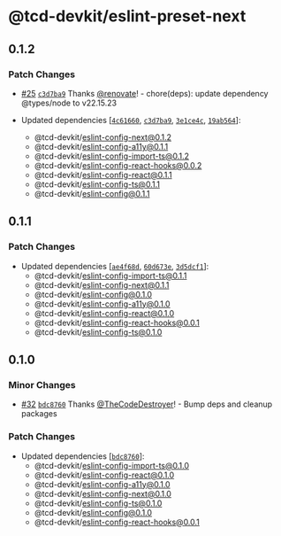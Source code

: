 # @tcd-devkit/eslint-preset-next

## 0.1.2

### Patch Changes

- [#25](https://github.com/TheCodeDestroyer/devkit/pull/25) [`c3d7ba9`](https://github.com/TheCodeDestroyer/devkit/commit/c3d7ba9c3097a1780167dbb84e5217dbe4b2bae3) Thanks [@renovate](https://github.com/apps/renovate)! - chore(deps): update dependency @types/node to v22.15.23

- Updated dependencies [[`4c61660`](https://github.com/TheCodeDestroyer/devkit/commit/4c6166082577da36666489e6dc6dc9be08a63f41), [`c3d7ba9`](https://github.com/TheCodeDestroyer/devkit/commit/c3d7ba9c3097a1780167dbb84e5217dbe4b2bae3), [`3e1ce4c`](https://github.com/TheCodeDestroyer/devkit/commit/3e1ce4c69996476ed6d65d33acbc6bbbcdb134f2), [`19ab564`](https://github.com/TheCodeDestroyer/devkit/commit/19ab5649e4e57134698a737233c9a1e5ac23cd66)]:
  - @tcd-devkit/eslint-config-next@0.1.2
  - @tcd-devkit/eslint-config-a11y@0.1.1
  - @tcd-devkit/eslint-config-import-ts@0.1.2
  - @tcd-devkit/eslint-config-react-hooks@0.0.2
  - @tcd-devkit/eslint-config-react@0.1.1
  - @tcd-devkit/eslint-config-ts@0.1.1
  - @tcd-devkit/eslint-config@0.1.1

## 0.1.1

### Patch Changes

- Updated dependencies [[`ae4f68d`](https://github.com/TheCodeDestroyer/devkit/commit/ae4f68d974c05788f13a7a4a418c2f4041e814e9), [`60d673e`](https://github.com/TheCodeDestroyer/devkit/commit/60d673e3f2ea33f67d441cbfb4b9f299f1a37529), [`3d5dcf1`](https://github.com/TheCodeDestroyer/devkit/commit/3d5dcf19504d597d3a217dcbe4317b009e7a8248)]:
  - @tcd-devkit/eslint-config-import-ts@0.1.1
  - @tcd-devkit/eslint-config-next@0.1.1
  - @tcd-devkit/eslint-config@0.1.0
  - @tcd-devkit/eslint-config-a11y@0.1.0
  - @tcd-devkit/eslint-config-react@0.1.0
  - @tcd-devkit/eslint-config-react-hooks@0.0.1
  - @tcd-devkit/eslint-config-ts@0.1.0

## 0.1.0

### Minor Changes

- [#32](https://github.com/TheCodeDestroyer/devkit/pull/32) [`bdc8760`](https://github.com/TheCodeDestroyer/devkit/commit/bdc87609699071b2624c35a62437a315ee2baec6) Thanks [@TheCodeDestroyer](https://github.com/TheCodeDestroyer)! - Bump deps and cleanup packages

### Patch Changes

- Updated dependencies [[`bdc8760`](https://github.com/TheCodeDestroyer/devkit/commit/bdc87609699071b2624c35a62437a315ee2baec6)]:
  - @tcd-devkit/eslint-config-import-ts@0.1.0
  - @tcd-devkit/eslint-config-react@0.1.0
  - @tcd-devkit/eslint-config-a11y@0.1.0
  - @tcd-devkit/eslint-config-next@0.1.0
  - @tcd-devkit/eslint-config-ts@0.1.0
  - @tcd-devkit/eslint-config@0.1.0
  - @tcd-devkit/eslint-config-react-hooks@0.0.1
